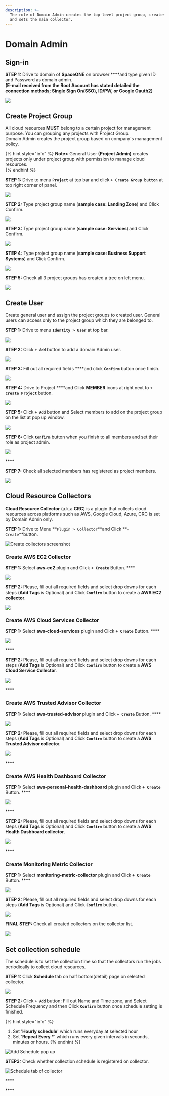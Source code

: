 ```yaml
---
description: >-
  The role of Domain Admin creates the top-level project group, creates users,
  and sets the main collector.
---
```


# Domain Admin

## Sign-in

**STEP 1:** Drive to domain of **SpaceONE** on browser ****and type given ID and Password as domain admin.  
**\(**E-mail received from the Root Account has stated detailed the connection methods; Single Sign On\(SSO\),  ID/PW, or Google Oauth2**\)**

![](.gitbook/assets/screen-shot-2021-02-04-at-14.39.08.png)

## Create Project Group

All cloud resources **MUST** belong to a certain project for management purpose. You can grouping any projects with Project Group.   
Domain Admin creates the project group based on company's management policy.

{% hint style="info" %}
**Note&gt;** General User **\(Project Admin\)** creates projects only under project group with permission to manage cloud resources.   
{% endhint %}

**STEP 1:** Drive to menu **`Project`** at top bar and click **`+ Create Group button`** at top right corner of panel.

![](.gitbook/assets/create_top_project_group.png)

**STEP 2:** Type project group name \(**sample case: Landing Zone**\) and Click Confirm.

![](.gitbook/assets/create_project_group_landingzone.png)

**STEP 3:** Type project group name \(**sample case: Services**\) and Click Confirm.

![](.gitbook/assets/create_project_group_services.png)

**STEP 4:** Type project group name \(**sample case: Business Support Systems**\) and Click Confirm.

![](.gitbook/assets/create_project_group_businesssupportsystems.png)

**STEP 5:** Check all 3 project groups has created a tree on left menu.

![](.gitbook/assets/show_project_page.png)

## Create User

Create general user and assign the project groups to created user. General users can access only to the project group which they are belonged to.

**STEP 1:** Drive to menu **`Identity > User`** at top bar. 

![](.gitbook/assets/screen-shot-2021-02-04-at-14.16.22.png)

  
**STEP 2:** Click **`+ Add`** button to add a domain Admin user.

![](.gitbook/assets/screen-shot-2021-02-04-at-14.18.45.png)

**STEP 3:** Fill out all required fields ****and click **`Confirm`** button once finish.

![](.gitbook/assets/create_user1%20%281%29.png)

**STEP 4:** Drive to Project ****and Click **MEMBER** icons at right next to **`+ Create Project`** button.

![](.gitbook/assets/screen-shot-2021-02-04-at-16.28.10.png)

**STEP 5:** Click **`+ Add`** button and Select members to add on the project group on the list at pop up window.

![](.gitbook/assets/screen-shot-2021-02-05-at-10.11.22.png)

**STEP 6:** Click **`Confirm`** button when you finish to all members and set their role as project admin.

![](.gitbook/assets/add_user2_to_project_group.png)

\*\*\*\*

**STEP 7:** Check all selected members has registered as project members.

![](.gitbook/assets/screen-shot-2021-02-05-at-10.17.46.png)

## Cloud Resource Collectors

**Cloud Resource Collector** \(a.k.a **CRC**\) is a plugin that collects cloud resources across platforms such as AWS, Google Cloud, Azure, CRC is set by Domain Admin only.

**STEP 1:** Drive to Menu **`Plugin > Collector`**and Click **`+ Create`**button.

![Create collectors screenshot](.gitbook/assets/create_collector.png)



### **Create AWS EC2 Collector**

**STEP 1:** Select **aws-ec2** plugin and Click **`+ Create`** Button. ****

![](.gitbook/assets/select_aws_ec2_plugin.png)

**STEP 2:** Please, fill out all required fields and select drop downs for each steps \(**Add Tags** is Optional\) and Click **`Confirm`** button to create a **AWS EC2 collector**.

![](.gitbook/assets/create_aws_ec2_collector.png)

### **Create AWS Cloud Services Collector** 

**STEP 1:** Select **aws-cloud-services** plugin and Click **`+ Create`** Button. ****

![](.gitbook/assets/select_aws_cloud_services_plugin.png)

\*\*\*\*

  
**STEP 2:** Please, fill out all required fields and select drop downs for each steps \(**Add Tags** is Optional\) and Click **`Confirm`** button to create a **AWS Cloud Service Collecto**r.

![](.gitbook/assets/create_aws_cloud_services_collector.png)

\*\*\*\*

### **Create AWS  Trusted Advisor Collector** 

**STEP 1:** Select **aws-trusted-advisor** plugin and Click **`+ Create`** Button. ****

![](.gitbook/assets/select_aws_cloud_services_plugin%20%281%29.png)

**STEP 2:** Please, fill out all required fields and select drop downs for each steps \(**Add Tags** is Optional\) and Click **`Confirm`** button to create a **AWS Trusted Advisor collecto**r.

![](.gitbook/assets/create_aws_trusted_advisor_collector.png)

\*\*\*\*

### **Create AWS Health Dashboard Collector** 

**STEP 1:** Select **aws-personal-health-dashboard** plugin and Click **`+ Create`** Button. ****

![](.gitbook/assets/select_aws_cloud_services_plugin%20%281%29.png)

\*\*\*\*

**STEP 2:** Please, fill out all required fields and select drop downs for each steps \(**Add Tags** is Optional\) and Click **`Confirm`** button to create a **AWS Health Dashboard collector**.

![](.gitbook/assets/create_aws_personal_health_dashboard_collector.png)

\*\*\*\*

### **Create Monitoring Metric Collector** 

**STEP 1:** Select **monitoring-metric-collector** plugin and Click **`+ Create`** Button. ****

![](.gitbook/assets/select_aws_cloud_services_plugin%20%281%29.png)

**STEP 2:** Please, fill out all required fields and select drop downs for each steps \(**Add Tags** is Optional\) and Click **`Confirm`** button.

![](.gitbook/assets/screen-shot-2021-02-05-at-13.46.13.png)

**FINAL STEP:** Check all created collectors on the collector list.

![](.gitbook/assets/screen-shot-2021-02-05-at-13.53.03.png)

## Set collection schedule

The schedule is to set the collection time so that the collectors run the jobs periodically to collect cloud resources.

**STEP 1:** Click **Schedule** tab on half bottom\(detail\) page on selected collector.

![](.gitbook/assets/screen-shot-2021-02-05-at-14.02.50.png)

**STEP 2:**  Click **`+ Add`** button; Fill out Name and Time zone, and Select Schedule Frequency and then Click **`Confirm`** button once schedule setting is finished. 

{% hint style="info" %}
1. Set '**Hourly schedule**' which runs everyday at selected hour 
2. Set '**Repeat Every \***' which runs every given intervals in seconds, minutes or hours.
{% endhint %}

![Add Schedule pop up](.gitbook/assets/add_schedule_to_collector.png)

  
**STEP3:** Check whether collection schedule is registered on collector.

![Schedule tab of collector ](.gitbook/assets/list_collector_schedules.png)

\*\*\*\*

\*\*\*\*

